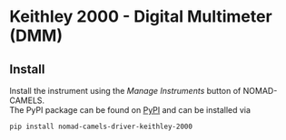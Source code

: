 # Keithley 2000 - Digital Multimeter (DMM)

## Install
Install the instrument using the _Manage Instruments_ button of NOMAD-CAMELS.\
The PyPI package can be found on [PyPI](https://pypi.org/project/nomad-camels-driver-keithley-2000/) and can be installed via 

```powershell
pip install nomad-camels-driver-keithley-2000
```
